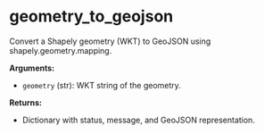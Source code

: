# geometry_to_geojson

Convert a Shapely geometry (WKT) to GeoJSON using shapely.geometry.mapping.

**Arguments:**

- `geometry` (str): WKT string of the geometry.

**Returns:**

- Dictionary with status, message, and GeoJSON representation.
